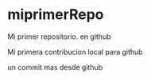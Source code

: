 # miprimerRepo
Mi primer repositorio. en github

Mi primera contribucion local para github

un commit mas desde github

